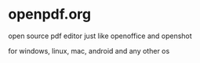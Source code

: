 # openpdf.org
open source pdf editor just like openoffice and openshot

for windows, linux, mac, android and any other os
